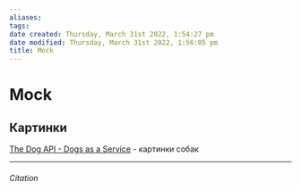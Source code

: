 ```yaml
---
aliases: 
tags: 
date created: Thursday, March 31st 2022, 1:54:27 pm
date modified: Thursday, March 31st 2022, 1:56:05 pm
title: Mock
---
```


# Mock

## Картинки

[The Dog API - Dogs as a Service](https://thedogapi.com/) - картинки собак

---

###### Citation
